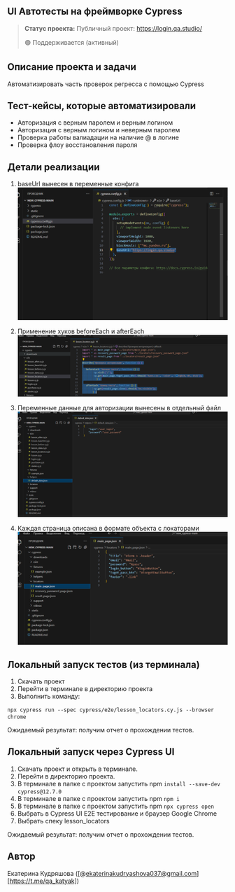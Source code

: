 <h2>UI Автотесты на фреймворке Cypress</h2>

> **Статус проекта:**
> Публичный проект: https://login.qa.studio/
> 
> 🟢 Поддерживается (активный) 

## Описание проекта и задачи
Автоматизировать часть проверок регресса с помощью Cypress

## Тест-кейсы, которые автоматизировали
* Авторизация с верным паролем и верным логином
* Авторизация c верным логином и неверным паролем
* Проверка работы валиадации на наличие @ в логине
* Проверка флоу восстановления пароля

## Детали реализации

1. baseUrl вынесен в переменные конфига
![image](https://raw.githubusercontent.com/katyakudryashova1/cypress.js/refs/heads/main/baseUrl.png)

2. Применение хуков beforeEach и afterEach
![image](https://raw.githubusercontent.com/katyakudryashova1/cypress.js/refs/heads/main/hooks.png)

3. Переменные данные для авторизации вынесены в отдельный файл
![image](https://raw.githubusercontent.com/katyakudryashova1/cypress.js/refs/heads/main/user_data.png)

4. Каждая страница описана в формате объекта с локаторами
![image](https://raw.githubusercontent.com/katyakudryashova1/cypress.js/refs/heads/main/locators.png)

## Локальный запуск тестов (из терминала)
1. Скачать проект
2. Перейти в терминале в директорию проекта
2. Выполнить команду:
```
npx cypress run --spec cypress/e2e/lesson_locators.cy.js --browser chrome
```
Ожидаемый результат: получим отчет о прохождении тестов.


## Локальный запуск через Cypress UI
1. Скачать проект и открыть в терминале.
2. Перейти в директорию проекта.
3. В терминале в папке с проектом запустить npm `install --save-dev cypress@12.7.0`
4. В терминале в папке с проектом запустить npm `npm i`
5. В терминале в папке с проектом запустить npm `npx cypress open`
6. Выбрать в Cypress UI E2E тестирование и браузер Google Chrome
7. Выбрать спеку lesson_locators

Ожидаемый результат: получим отчет о прохождении тестов.



## Автор

Екатерина Кудряшова ([@ekaterinakudryashova037@gmail.com][https://t.me/qa_katyak])
